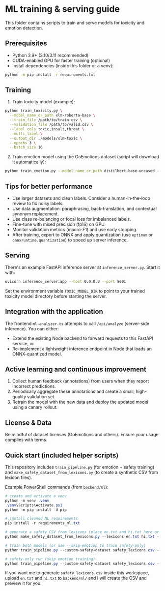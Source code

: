 ML training & serving guide
===========================

This folder contains scripts to train and serve models for toxicity and emotion detection.

Prerequisites
-------------

- Python 3.9+ (3.10/3.11 recommended)
- CUDA-enabled GPU for faster training (optional)
- Install dependencies (inside this folder or a venv):

```bash
python -m pip install -r requirements.txt
```

Training
--------

1. Train toxicity model (example):

```bash
python train_toxicity.py \
  --model_name_or_path xlm-roberta-base \
  --train_file /path/to/train.csv \
  --validation_file /path/to/valid.csv \
  --label_cols toxic,insult,threat \
  --multi_label \
  --output_dir ./models/xlm-toxic \
  --epochs 3 \
  --batch_size 16
```

2. Train emotion model using the GoEmotions dataset (script will download it automatically):

```bash
python train_emotion.py --model_name_or_path distilbert-base-uncased --output_dir ./models/emotion-distilbert --epochs 3 --batch_size 16
```

Tips for better performance
---------------------------

- Use larger datasets and clean labels. Consider a human-in-the-loop review to fix noisy labels.
- Use data augmentation: paraphrasing, back-translation, and contextual synonym replacement.
- Use class re-balancing or focal loss for imbalanced labels.
- Fine-tune with mixed precision (fp16) on GPU.
- Monitor validation metrics (macro-F1) and use early stopping.
- After training, export to ONNX and apply quantization (use `optimum` or `onnxruntime.quantization`) to speed up server inference.

Serving
-------

There's an example FastAPI inference server at `inference_server.py`. Start it with:

```bash
uvicorn inference_server:app --host 0.0.0.0 --port 8001
```

Set the environment variable `TOXIC_MODEL_DIR` to point to your trained toxicity model directory before starting the server.

Integration with the application
-------------------------------

The frontend `ml-analyzer.ts` attempts to call `/api/analyze` (server-side inference). You can either:

- Extend the existing Node backend to forward requests to this FastAPI service, or
- Re-implement a lightweight inference endpoint in Node that loads an ONNX-quantized model.

Active learning and continuous improvement
----------------------------------------

1. Collect human feedback (annotations) from users when they report incorrect predictions.
2. Periodically aggregate these annotations and create a small, high-quality validation set.
3. Retrain the model with the new data and deploy the updated model using a canary rollout.

License & Data
--------------
Be mindful of dataset licenses (GoEmotions and others). Ensure your usage complies with terms.

Quick start (included helper scripts)
------------------------------------

This repository includes `train_pipeline.py` (for emotion + safety training) and
`make_safety_dataset_from_lexicons.py` (to create a synthetic CSV from lexicon files).

Example PowerShell commands (from `backend/ml`):

```powershell
# create and activate a venv
python -m venv .venv
.venv\Scripts\Activate.ps1
python -m pip install -U pip

# install cleaned ML requirements
pip install -r requirements_ml.txt

# generate a safety CSV from lexicons (place en.txt and hi.txt here or pass full paths)
python make_safety_dataset_from_lexicons.py --lexicons en.txt hi.txt --out safety_lexicons.csv --neg-mult 3

# train both models (or use --skip-emotion to train safety-only)
python train_pipeline.py --custom-safety-dataset safety_lexicons.csv --lexicons en.txt hi.txt --augment-with-lexicons --emotion-model distilroberta-base --safety-model distilroberta-base --output-dir ./ml-models --epochs 3 --batch-size 8

# safety-only run (skip emotion training)
python train_pipeline.py --custom-safety-dataset safety_lexicons.csv --skip-emotion --safety-model distilroberta-base --output-dir ./ml-models --epochs 3 --batch-size 8
```

If you want me to generate `safety_lexicons.csv` inside this workspace, upload `en.txt` and `hi.txt` to `backend/ml/` and I will create the CSV and preview it for you.
